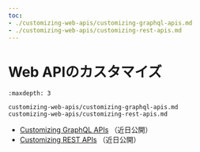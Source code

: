 ```yaml
---
toc:
- ./customizing-web-apis/customizing-graphql-apis.md
- ./customizing-web-apis/customizing-rest-apis.md
---
```

# Web APIのカスタマイズ

```{toctree}
:maxdepth: 3

customizing-web-apis/customizing-graphql-apis.md
customizing-web-apis/customizing-rest-apis.md
```

* [Customizing GraphQL APIs](./customizing-web-apis/customizing-graphql-apis.md)  （近日公開）
* [Customizing REST APIs](./customizing-web-apis/customizing-rest-apis.md)  （近日公開）